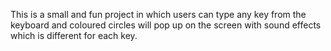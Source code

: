 This is a small and fun project in which users can type any key from the keyboard and coloured circles will pop up on the screen with sound effects which is different for each key.
